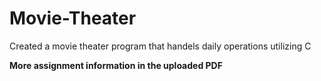 # Movie-Theater
 Created a movie theater program that handels daily operations utilizing C

**More assignment information in the uploaded PDF**
